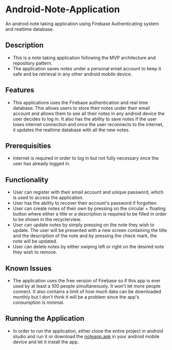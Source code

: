 # Android-Note-Application
An android note taking application using Firebase Authenticating system and realtime database.
## Description
- This is a note taking application following the MVP architecture and repository pattern. 
- The application saves notes under a personal email account to keep it safe and be retrieval in any other android mobile device.
## Features
- This applications uses the Firebase authentication and real time database. This allows users to store their notes under their email account and allows them to see all their notes in any android device the user decides to log in. It also has the ability to save notes if the user loses internet connection and once the user reconnects to the internet, it updates the realtime database with all the new notes.
## Prerequisities
- Internet is required in order to log in but not fully necessary once the user has already logged in.
## Functionality
- User can register with their email account and unique password, which is used to access the application.
- User has the ability to recover their account's password if forgotten.
- User can create notes of their own by pressing on the circular + floating button where either a title or a description is required to be filled in order to be shown in the recyclerview.
- User can update notes by simply pressing on the note they wish to update. The user will be presented with a new screen containing the title and the description of the note and by pressing the check mark, the note will be updated.
- User can delete notes by either swiping left or right on the desired note they wish to remove.
## Known Issues
- The application uses the free version of Firebase so if this app is ever used by at least a 100 people simultaneously. It won't let more people connect. It also contains a limit of how much data can be downloaded monthly but I don't think it will be a problem since the app's consumption is minimal.
## Running the Application
- In order to run the application, either clone the entire project in android studio and run it or download the [noteapp.apk](https://github.com/Mateaus/Android-Note-Application/tree/master/app/release) in your android mobile device and let it install the app.
